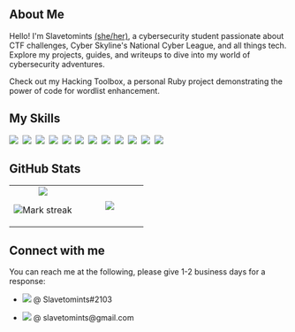 ## About Me

Hello! I'm Slavetomints <a href="https://www.lgbtqnation.com/2022/02/adding-pronouns-email-signatures/" title="Why include pronouns?">(she/her)</a>, a cybersecurity student passionate about CTF challenges, Cyber Skyline's National Cyber League, and all things tech. Explore my projects, guides, and writeups to dive into my world of cybersecurity adventures.

Check out my Hacking Toolbox, a personal Ruby project demonstrating the power of code for wordlist enhancement.

## My Skills

<img src="https://img.shields.io/badge/Ruby-CB171E?logo=ruby&logoColor=fff"> 
<img src="https://img.shields.io/badge/C++-%2300599C.svg?logo=c%2B%2B&logoColor=white"> 
<img src="https://img.shields.io/badge/Java-%23ED8B00.svg?logo=openjdk&logoColor=white"> 
<img src="https://img.shields.io/badge/JavaScript-F7DF1E?logo=javascript&logoColor=000"> 
<img src="https://img.shields.io/badge/Python-3776AB?logo=python&logoColor=fff"> 
<img src="https://img.shields.io/badge/HTML-%23E34F26.svg?logo=html5&logoColor=white"> 
<img src="https://img.shields.io/badge/CSS-1572B6?logo=css3&logoColor=fff"> 
<img src="https://img.shields.io/badge/Git-000?logo=git&logoColor=F05032"> 
<img src="https://img.shields.io/badge/GitHub-000?logo=github&logoColor=fff"> 
<img src="https://img.shields.io/badge/Bash-000?logo=gnubash&logoColor=#4EAA25"> 
<img src="https://img.shields.io/badge/RubyGems-CB171E?logo=rubygems&logoColor=fff"> 
<img src="https://img.shields.io/badge/Linux-%23000000.svg?logo=linux&logoColor=white">


## GitHub Stats

<table><tbody><tr border="none"><td width="50%" align="center">
<img align="middle" src="https://readme-stats-fork-mauve.vercel.app/api/?username=slavetomints&theme=blueberry&show_icons=true&count_private=true">

<img alt="Mark streak" src="https://github-readme-streak-stats-five-roan.vercel.app?user=slavetomints&theme=blueberry"></td><td width="50%" align="center">
<img align="middle" src="https://readme-stats-fork-mauve.vercel.app/api/top-langs/?username=slavetomints&theme=blueberry&hide=html,css&hide_border=false&no-bg=true&no-frame=true&langs_count=10"></td></tr></tbody></table>

## Connect with me
You can reach me at the following, please give 1-2 business days for a response:
<ul>
  <li><p><a href="https://discord.com/users/703115086935359568" target="_blank"><img src="https://img.shields.io/badge/discord-5865F2?logo=discord&logoColor=white"></a> @ Slavetomints#2103</p>
</li>
  <li><p><a href="mailto:slavetomints@gmail.com" ><img src="https://img.shields.io/badge/gmail-EA4335.svg?logo=gmail&logoColor=white"></a> @ slavetomints@gmail.com</p></li>
</ul>
